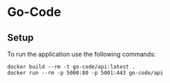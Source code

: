 # Go-Code

## Setup
To run the application use the following commands:
```
docker build --rm -t go-code/api:latest .
docker run --rm -p 5000:80 -p 5001:443 go-code/api
```
